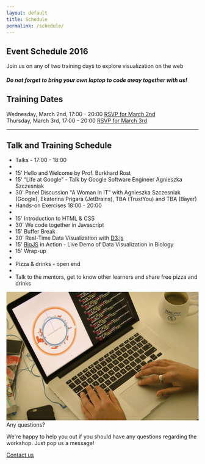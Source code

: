 ```yaml
---
layout: default
title: Schedule
permalink: /schedule/
---
```

<section class="blue lighten-3">
  <div class="container">
    <div class="row">
      <div class="RSVP col s12 white-text">
          <h1>Event Schedule 2016</h1>
      </div>
    </div>
  </div>
</section>
<section class="blue lighten-3 white-text">
	<div class="container">
		<div class="row">
			<div class="col s12">
				<p class="subheader">Join us on any of two training days to explore
				visualization on the web</p>
				<h5><strong class="red-text">Do not forget to bring your own laptop to code away together with us!</strong></h5>
			</div>
		</div>
	</div>
</section>
<section class="container">
  <article>
    <div class="row">
      <div class="col s12">
        <h2>Training Dates</h2>
          <div class="row">
            <div class="col s12 m9">
              Wednesday, March 2nd, 17:00 - 20:00 <a class="btn tertiary-bg uppercase right" href="http://www.meetup.com/stylight/events/228921349/" target="_blank">RSVP for March 2nd</a>
            </div>
          </div>
          <div class="row">
            <div class="col s12 m9">
              Thursday, March 3rd, 17:00 - 20:00 <a class="btn tertiary-bg uppercase right" href="http://www.meetup.com/stylight/events/228921612/" target="_blank">RSVP for March 3rd</a>
            </div>
          </div>
        </ul>
      </div>
    </div>
    <hr/>
    <section class="padded">
    <div class="row">
      <div class="col s12 m8">
        <h2>Talk and Training Schedule</h2>
        <ul>
          <li class="tertiary-color mt-1">Talks - 17:00 - 18:00</li>
          <li class="divider"></li>
          <li class="mt-1">15' Hello and Welcome by Prof. Burkhard Rost</li>
          <li class="mt-1">15' “Life at Google” - Talk by Google Software Engineer Agnieszka Szczesniak</li>
          <li class="mt-1">30' Panel Discussion "A Woman in IT"  with Agnieszka Szczesniak (Google), Ekaterina Prigara (JetBrains), TBA (TrustYou) and TBA (Bayer)</li>
          <li class="tertiary-color mt-1">Hands-on Exercises 18:00 - 20:00</li>
          <li class="divider"></li>
          <li class="mt-1">15' Introduction to HTML &amp; CSS</li>
          <li class="mt-1">30' We code together in Javascript</li>
          <li class="mt-1">15' Buffer Break</li>
          <li class="mt-1">30' Real-Time Data Visualization with  <a href="http://d3js.org/" target="dthree">D3.js</a></li>
          <li class="mt-1">15' <a href="http://www.biojs.net" target="biojs">BioJS</a> in Action - Live Demo of Data Visualization in Biology</li>
          <li class="mt-1">15' Wrap-up</li>
          <li></li>
          <li class="mt-1 tertiary-color">Pizza &amp; drinks - open end</li>
          <li class="divider"></li>
          <li class="mt-1">Talk to the mentors, get to know other learners and share free pizza and drinks</li>
        </ul>
      </div>
      <div class="col s12 m4">
          <div class="card blue lighten-3">
            <div class="card-image">
              <img src="/media/contact-us.jpg?v=1.1"/>
              <span class="card-title primary-color">Any questions?</span>
            </div>
            <div class="card-content">
              <p class="white-text">We're happy to help you out if you should have any questions regarding the workshop. 
              Just pop us a message!</p>
            </div>
            <div class="card-action">
              <a href="/contact">Contact us</a>
            </div>
          </div>
      </div>
    </div>
    </section>
  </article>
</section>
